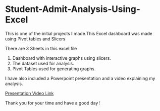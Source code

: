 # Student-Admit-Analysis-Using-Excel
 This is one of the initial projects I made.This Excel dashboard was made using Pivot tables and Slicers

There are 3 Sheets in this excel file
1. Dashboard with interactive graphs using slicers.
2. The dataset used for analysis.
3. Pivot Tables used for generating graphs.

I have also included a Powerpoint presentation and a video explaining my analysis.

[Presentation Video Link](https://drive.google.com/open?id=1pljphaJNT9jBiZAYbJzDfwI6aYEYnv3S)


Thank you for your time and have a good day !
